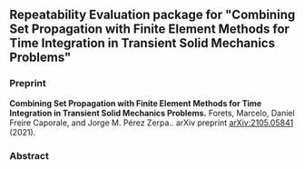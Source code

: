 ## Repeatability Evaluation package for "Combining Set Propagation with Finite Element Methods for Time Integration in Transient Solid Mechanics Problems"

### Preprint

**Combining Set Propagation with Finite Element Methods for Time Integration in Transient Solid Mechanics Problems.** Forets, Marcelo, Daniel Freire Caporale, and Jorge M. Pérez Zerpa.. arXiv preprint [arXiv:2105.05841](https://arxiv.org/abs/2105.05841) (2021).

### Abstract

